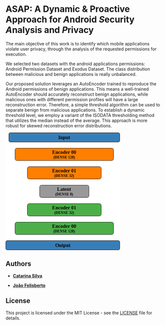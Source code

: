 # ASAP: A Dynamic & Proactive Approach for *A*ndroid *S*ecurity *A*nalysis and *P*rivacy

The main objective of this work is to identify which mobile applications violate user privacy, through the analysis of the requested permissions for execution.

We selected two datasets with the android applications permissions: Android Permission Dataset and Exodus Dataset.
The class distribution between malicious and benign applications is really unbalanced.

Our proposed solution leverages an AutoEncoder trained to reproduce the Android permissions of benign applications.
This means a well-trained AutoEncoder should accurately reconstruct benign applications, while malicious ones with different permission profiles will have a large reconstruction error. Therefore, a simple threshold algorithm can be used to separate benign from malicious applications.
To establish a dynamic threshold level, we employ a variant of the ISODATA thresholding method that utilizes the median instead of the average. This approach is more robust for skewed reconstruction error distributions.

![](out/ae_nn.drawio.png)

## Authors

* [**Catarina Silva**](mailto:c.alexandracorreia@ua.pt)

* [**João Felisberto**](mailto:joaofelisberto@ua.pt)

## License

This project is licensed under the MIT License - see the [LICENSE](LICENSE) file for details.
